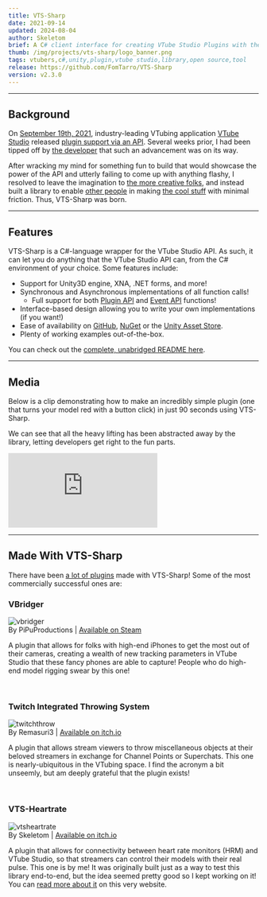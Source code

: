 ```yaml
---
title: VTS-Sharp
date: 2021-09-14
updated: 2024-08-04
author: Skeletom
brief: A C# client interface for creating VTube Studio Plugins with the official VTube Studio API, for use in Unity and other C# runtime environments!
thumb: /img/projects/vts-sharp/logo_banner.png
tags: vtubers,c#,unity,plugin,vtube studio,library,open source,tool
release: https://github.com/FomTarro/VTS-Sharp
version: v2.3.0
---
```


---

## Background

On [September 19th, 2021](https://twitter.com/VTubeStudio/status/1439719246842540039), industry-leading VTubing application [VTube Studio](https://denchisoft.com/) released [plugin support via an API](https://github.com/DenchiSoft/VTubeStudio). Several weeks prior, I had been tipped off by [the developer](https://twitter.com/DenchiSoft) that such an advancement was on its way. 

After wracking my mind for something fun to build that would showcase the power of the API and utterly failing to come up with anything flashy, I resolved to leave the imagination to [the more creative folks](https://github.com/FomTarro/VTS-Sharp?tab=readme-ov-file#made-with-vts-sharp), and instead built a library to enable [other people](https://remasuri3.itch.io/tits) in making [the cool stuff](https://store.steampowered.com/app/1898830/VBridger/) with minimal friction. Thus, VTS-Sharp was born.

---

## Features

VTS-Sharp is a C#-language wrapper for the VTube Studio API. As such, it can let you do anything that the VTube Studio API can, from the C# environment of your choice. Some features include:

- Support for Unity3D engine, XNA, .NET forms, and more!
- Synchronous and Asynchronous implementations of all function calls!
    - Full support for both [Plugin API](https://github.com/DenchiSoft/VTubeStudio) and [Event API](https://github.com/DenchiSoft/VTubeStudio/blob/master/Events/README.md) functions!
- Interface-based design allowing you to write your own implementations (if you want!)
- Ease of availability on [GitHub](https://github.com/FomTarro/VTS-Sharp/releases), [NuGet](https://www.nuget.org/packages/VTS-Sharp) or the [Unity Asset Store](https://assetstore.unity.com/packages/tools/integration/vts-sharp-203218).
- Plenty of working examples out-of-the-box.


You can check out the [complete, unabridged README here](https://github.com/FomTarro/VTS-Sharp).

---

## Media

Below is a clip demonstrating how to make an incredibly simple plugin (one that turns your model red with a button click) in just 90 seconds using VTS-Sharp. 

We can see that all the heavy lifting has been abstracted away by the library, letting developers get right to the fun parts.

<iframe class="yt-embed" src="https://www.youtube.com/embed/lUGeMEVzjAU?si=cP4CN8vmHHFrS73y" title="YouTube video player" frameborder="0" allow="accelerometer; autoplay; clipboard-write; encrypted-media; gyroscope; picture-in-picture; web-share" referrerpolicy="strict-origin-when-cross-origin" allowfullscreen></iframe>

---

## Made With VTS-Sharp

There have been [a lot of plugins](https://github.com/FomTarro/VTS-Sharp?tab=readme-ov-file#made-with-vts-sharp) made with VTS-Sharp! Some of the most commercially successful ones are:

### VBridger

![vbridger](/img/projects/vts-sharp/vbridger.png)
<br>
<span class="font-tiny translucent caption"> By PiPuProductions | <span class="fa fa-brands fa-steam"></span> [Available on Steam](https://store.steampowered.com/app/1898830/VBridger/)</span>

A plugin that allows for folks with high-end iPhones to get the most out of their cameras, creating a wealth of new tracking parameters in VTube Studio that these fancy phones are able to capture! People who do high-end model rigging swear by this one!

<br>

### Twitch Integrated Throwing System

![twitchthrow](/img/projects/vts-sharp/twitch_integrated.png)
<br>
<span class="font-tiny translucent caption">By Remasuri3 | <span class="fa fa-brands fa-itch-io"></span> [Available on itch.io](https://remasuri3.itch.io/tits)</span>

A plugin that allows stream viewers to throw miscellaneous objects at their beloved streamers in exchange for Channel Points or Superchats. This one is nearly-ubiquitous in the VTubing space. I find the acronym a bit unseemly, but am deeply grateful that the plugin exists!

<br>

### VTS-Heartrate
![vtsheartrate](/img/projects/vts-heartrate/logo_small.png)
<br>
<span class="font-tiny translucent caption">By Skeletom | <span class="fa fa-brands fa-itch-io"></span> [Available on itch.io](https://skeletom-ch.itch.io/vts-heartrate)</span>

A plugin that allows for connectivity between heart rate monitors (HRM) and VTube Studio, so that streamers can control their models with their real pulse. This one is by me! It was originally built just as a way to test this library end-to-end, but the idea seemed pretty good so I kept working on it! You can [read more about it](/projects/vts-heartrate) on this very website.
